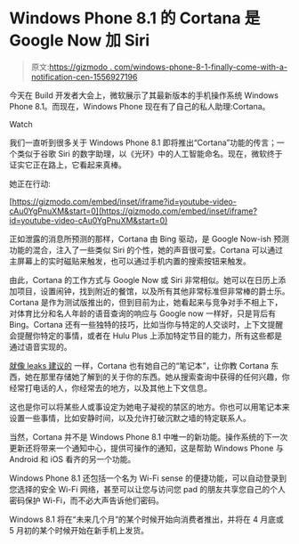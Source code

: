# Windows Phone 8.1 的 Cortana 是 Google Now 加 Siri

> 原文:[https://gizmodo . com/windows-phone-8-1-finally-come-with-a-notification-cen-1556927196](https://gizmodo.com/windows-phone-8-1-finally-comes-with-a-notification-cen-1556927196)

今天在 Build 开发者大会上，微软展示了其最新版本的手机操作系统 Windows Phone 8.1。而现在，Windows Phone 现在有了自己的私人助理:Cortana。

Watch

我们一直听到很多关于 Windows Phone 8.1 即将推出“Cortana”功能的传言；一个类似于谷歌 Siri 的数字助理，以《光环》中的人工智能命名。现在，微软终于证实它正在路上，它看起来真棒。

她正在行动:

 [https://gizmodo.com/embed/inset/iframe?id=youtube-video-cAu0YgPnuXM&start=0](https://gizmodo.com/embed/inset/iframe?id=youtube-video-cAu0YgPnuXM&start=0) 

正如泄露的消息所预测的那样，Cortana 由 Bing 驱动，是 Google Now-ish 预测功能的混合，注入了一些类似 Siri 的个性，她的声音很可爱。Cortana 可以通过主屏幕上的实时磁贴来触发，也可以通过手机内置的搜索按钮来触发。

由此，Cortana 的工作方式与 Google Now 或 Siri 非常相似。她可以在日历上添加项目，设置闹钟，找到附近的餐馆，以及所有其他非常标准但非常棒的爵士乐。Cortana 是作为测试版推出的，但到目前为止，她看起来与竞争对手不相上下，对体育比分和名人年龄的语音查询的响应与 Google now 一样好，只是背后有 Bing。Cortana 还有一些独特的技巧，比如当你与特定的人交谈时，上下文提醒会提醒你特定的事情，或者在 Hulu Plus 上添加特定节目的能力，所有这些都是通过语音实现的。

[就像 leaks 建议的](https://gizmodo.com/microsofts-cortana-could-combine-the-best-parts-of-sir-1527020887) 一样，Cortana 也有她自己的“笔记本”，让你教 Cortana 东西，她在那里存储她了解到的关于你的东西。她从搜索查询中获得的任何兴趣，你经常打电话的人，你经常去的地方，以及其他上下文信息。

这也是你可以将某些人或事设定为她电子凝视的禁区的地方。你也可以用笔记本来设置一些事情，比如安静时间，以及允许打破沉默之墙的特定联系人。

当然，Cortana 并不是 Windows Phone 8.1 中唯一的新功能。操作系统的下一次更新还将带来一个通知中心，提供可操作的通知，这是帮助 Windows Phone 与 Android 和 iOS 看齐的另一个功能。

Windows Phone 8.1 还包括一个名为 Wi-Fi sense 的便捷功能，可以自动登录到您选择的安全 Wi-Fi 网络，甚至可以让您与访问您 pad 的朋友共享您自己的个人密码保护 Wi-Fi，而不必大声告诉他们密码。

Windows 8.1 将在“未来几个月”的某个时候开始向消费者推出，并将在 4 月底或 5 月初的某个时候开始在新手机上发货。